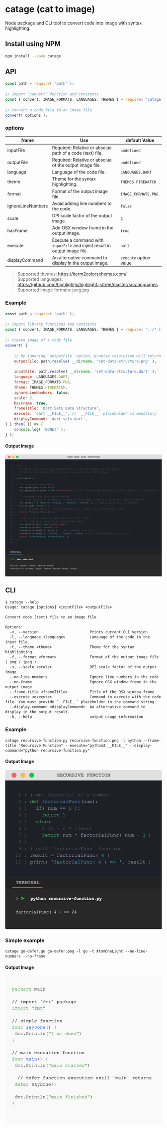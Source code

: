 # catage (**ca**t to im**age**)
Node package and CLI tool to convert code into image with syntax highlighting.

## Install using NPM
```bash
npm install --save catage
```

## API
```js
const path = require( 'path' );

// import `convert` function and constants
const { convert, IMAGE_FORMATS, LANGUAGES, THEMES } = require( 'catage' );

// convert a code file to an image file
convert( options );
```

### options
| Name | Use | default Value |
| ---- | --- | ------------- |
| inputFile | Required: Relative or absolue path of a code (text) file. | `undefined` |
| outputFile | Required: Relative or absolue of the output image file. | `undefined` |
| language | Language of the code file. | `LANGUAGES.DART` |
| theme | Theme for the syntax highlighting. | `THEMES.FIREWATCH` |
| format | Format of the output image file. | `IMAGE_FORMATS.PNG` |
| ignoreLineNumbers | Avoid adding line numbers to the code. | `false` |
| scale | DPI scale factor of the output image. | `2` |
| hasFrame | Add OSX window frame in the output image. | `true` |
| execute | Execute a command with `inputFile` and inject result in output image file. | `null` |
| displayCommand | An alternative command to display in the output image. | `execute` option value |

> Supported themes: https://iterm2colorschemes.com/ <br>
Supported languages: https://github.com/highlightjs/highlight.js/tree/master/src/languages <br>
Supported image formats: jpeg,jpg

### Example
```js
const path = require( 'path' );

// import library functions and constants
const { convert, IMAGE_FORMATS, LANGUAGES, THEMES } = require( '../' );

// create image of a code file
convert( {

    // by ignoring `outputFile` option, promise resolution will return an image buffer
    outputFile: path.resolve( __dirname, 'set-data-structure.png' ),

    inputFile: path.resolve( __dirname, 'set-data-structure.dart' ),
    language: LANGUAGES.DART,
    format: IMAGE_FORMATS.PNG,
    theme: THEMES.FIREWATCH,
    ignoreLineNumbers: false,
    scale: 2,
    hasFrame: true,
    frameTitle: 'Dart Sets Data Structure',
    execute: 'dart __FILE__', // `__FILE__` placeholder is mandatory
    displayCommand: 'dart sets.dart',
} ).then( () => {
    console.log( 'DONE!' );
} );
```

#### Output Image
![example](/test/set-data-structure.png?raw=true)


## CLI
```
$ catage --help
Usage: catage [options] <inputFile> <outputFile>

Convert code (text) file to an image file

Options:
  -v, --version                       Prints current CLI version.
  -l, --language <language>           Language of the code in the input file
  -t, --theme <theme>                 Theme for the syntax highlighting
  -f, --format <format>               Format of the output image file ( png / jpeg ).
  -s, --scale <scale>                 DPI scale factor of the output image
  --no-line-numbers                   Ignore line numbers in the code
  --no-frame                          Ignore OSX window frame in the output image
  --frame-title <frameTitle>          Title of the OSX window frame
  --execute <execute>                 Command to execute with the code file. You must provide `__FILE__` placeholder in the command string.
  --display-command <displayCommand>  An alternative command to display in the output result.
  -h, --help                          output usage information
```

### Example
```
catage recursive-function.py recursive-function.png -l python --frame-title "Recursive Function" --execute="python3 __FILE__" --display-command="python recursive-function.py"
```

#### Output Image
![example](/test/recursive-function.png?raw=true)

### Simple example

```
catage go-defer.go go-defer.png -l go -t AtomOneLight --no-line-numbers --no-frame
```
#### Output Image
![example](/test/go-defer.png?raw=true)